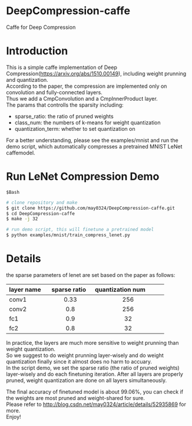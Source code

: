 # DeepCompression-caffe
Caffe for Deep Compression

# Introduction
This is a simple caffe implementation of Deep Compression(https://arxiv.org/abs/1510.00149), including weight prunning and quantization.<br>
According to the paper, the compression are implemented only on convolution and fully-connected layers.<br>
Thus we add a CmpConvolution and a CmpInnerProduct layer.<br>
The params that controlls the sparsity including:<br>
* sparse_ratio: the ratio of pruned weights<br>
* class_num: the numbers of k-means for weight quantization<br>
* quantization_term: whether to set quantization on <br>

For a better understanding, please see the examples/mnist and run the demo script, which automatically compresses a pretrained MNIST LeNet caffemodel.

# Run LeNet Compression Demo

```
$Bash
```

```Bash
# clone repository and make 
$ git clone https://github.com/may0324/DeepCompression-caffe.git
$ cd DeepCompression-caffe
$ make -j 32 

# run demo script, this will finetune a pretrained model
$ python examples/mnist/train_compress_lenet.py

```

# Details 
the sparse parameters of lenet are set based on the paper as follows:<br>

|    layer name   |      sparse ratio     |           quantization num              |
| :------------- |:-------------:| :-----:|
| conv1           |               0.33               |                256               |
| conv2           |               0.8                |                256               |
| fc1             |               0.9                |                32                |
| fc2             |               0.8                |                32                |    

In practice, the layers are much more sensitive to weight prunning than weight quantization. <br>
So we suggest to do weight prunning layer-wisely 
and do weight quantization finally since it almost does no harm to accuary. <br>
In the script demo, we set the sparse ratio (the ratio of pruned weights) layer-wisely and do each finetuning iteration.
After all layers are properly pruned, weight quantization are done on all layers simultaneously. <br>

The final accuracy of finetuned model is about 99.06%, you can check if the weights are most pruned and weight-shared for sure.<br>
Please refer to http://blog.csdn.net/may0324/article/details/52935869 for more. <br>
Enjoy! 

